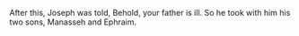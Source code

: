 After this, Joseph was told, Behold, your father is ill. So he took with him his two sons, Manasseh and Ephraim.
